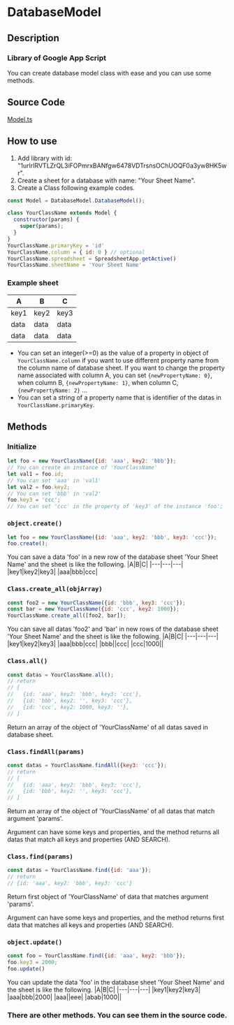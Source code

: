 # DatabaseModel
## Description
### Library of Google App Script
You can create database model class with ease and you can use some methods.

## Source Code
[Model.ts](https://github.com/Nagai-S/DatabaseModel/blob/main/Model.ts)

## How to use
1. Add library with id: "1urlrIRVTLZrQL3iFOPmrxBANfgw6478VDTrsnsOChUOQF0a3yw8HK5wr".
2. Create a sheet for a database with name: "Your Sheet Name".
3. Create a Class following example codes.
````js
const Model = DatabaseModel.DatabaseModel();

class YourClassName extends Model {
  constructor(params) {
    super(params);
  }
}
YourClassName.primaryKey = 'id'
YourClassName.column = { id: 0 } // optional
YourClassName.spreadsheet = SpreadsheetApp.getActive()
YourClassName.sheetName = 'Your Sheet Name'
````
### Example sheet
|A|B|C|
|---|---|---|
|key1|key2|key3|
|data|data|data|
|data|data|data|

* You can set an integer(>=0) as the value of a property in object of `YourClassName.column` if you want to use different property name from the column name of database sheet. If you want to change the property name associated with column A, you can set `{newPropertyName: 0}`, when column B, `{newPropertyName: 1}`, when column C, `{newPropertyName: 2}` ...
* You can set a string of a property name that is identifier of the datas in `YourClassName.primaryKey`.

## Methods
### Initialize
````js
let foo = new YourClassName({id: 'aaa', key2: 'bbb'}); 
// You can create an instance of 'YourClassName'
let val1 = foo.id; 
// You can set 'aaa' in 'val1'
let val2 = foo.key2; 
// You can set 'bbb' in 'val2'
foo.key3 = 'ccc';  
// You can set 'ccc' in the property of 'key3' of the instance 'foo';
````

### `object.create()`
````js
let foo = new YourClassName({id: 'aaa', key2: 'bbb', key3: 'ccc'});
foo.create();
````
You can save a data 'foo' in a new row of the database sheet 'Your Sheet Name' and the sheet is like the following.
|A|B|C|
|---|---|---|
|key1|key2|key3|
|aaa|bbb|ccc|

### `Class.create_all(objArray)`
````js
const foo2 = new YourClassName({id: 'bbb', key3: 'ccc'});
const bar = new YourClassName({id: 'ccc', key2: 1000});
YourClassName.create_all([foo2, bar]);
````
You can save all datas 'foo2' and 'bar' in new rows of the database sheet 'Your Sheet Name' and the sheet is like the following.
|A|B|C|
|---|---|---|
|key1|key2|key3|
|aaa|bbb|ccc|
|bbb||ccc|
|ccc|1000||

### `Class.all()`
````js
const datas = YourClassName.all(); 
// return
// [
//   {id: 'aaa', key2: 'bbb', key3: 'ccc'},
//   {id: 'bbb', key2: '', key3: 'ccc'},
//   {id: 'ccc', key2: 1000, key3: ''},
// ]
````
Return an array of the object of 'YourClassName' of all datas saved in database sheet.

### `Class.findAll(params)`
````js
const datas = YourClassName.findAll({key3: 'ccc'});
// return
// [
//   {id: 'aaa', key2: 'bbb', key3: 'ccc'},
//   {id: 'bbb', key2: '', key3: 'ccc'},
// ]
````
Return an array of the object of 'YourClassName' of all datas that match argument 'params'.

Argument can have some keys and properties, and the method returns all datas that match all keys and properties (AND SEARCH).

### `Class.find(params)`
````js
const datas = YourClassName.find({id: 'aaa'}); 
// return
// {id: 'aaa', key2: 'bbb', key3: 'ccc'}
````
Return first object of 'YourClassName' of data that matches argument 'params'.

Argument can have some keys and properties, and the method returns first data that matches all keys and properties (AND SEARCH).

### `object.update()`
````js
const foo = YourClassName.find({id: 'aaa', key2: 'bbb'});
foo.key3 = 2000;
foo.update()
````
You can update the data 'foo' in the database sheet 'Your Sheet Name' and the sheet is like the following.
|A|B|C|
|---|---|---|
|key1|key2|key3|
|aaa|bbb|2000|
|aaa||eee|
|abab|1000||

### There are other methods. You can see them in the source code.

